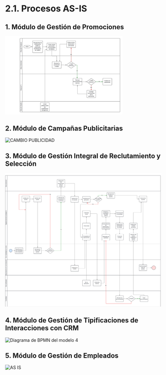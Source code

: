 # 2.1. Procesos AS-IS
## 1. Módulo de Gestión de Promociones
<img src="./Flujograma_Inicial.jpeg" alt="Flujograma de geatión de promociones" style="width: 75%; height: auto;" />

## 2. Módulo de Campañas Publicitarias
![CAMBIO PUBLICIDAD](https://github.com/user-attachments/assets/3d8410ec-739d-4264-bcf0-2d397cf44fcd)

## 3. Módulo de Gestión Integral de Reclutamiento y Selección
![Módulo3](https://github.com/fiis-bd242/bd242-grupo1/blob/main/images/M%C3%B3dulo%20de%20Gesti%C3%B3n%20Integral%20de%20Reclutamiento%20y%20Selecci%C3%B3n.png.png?raw=true)

## 4. Módulo de Gestión de Tipificaciones de Interacciones con CRM
![Diagrama de BPMN del modelo 4](https://github.com/user-attachments/assets/6882848b-f828-4531-8ef7-9c4b0f52d6b9)

## 5. Módulo de Gestión de Empleados
![AS IS](https://github.com/user-attachments/assets/9cbe89b0-ca52-4c64-bfc8-2dc8d7b1070e)




